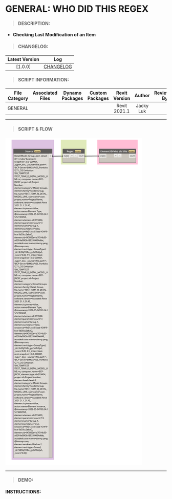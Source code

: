 # GENERAL: WHO DID THIS REGEX

> #### DESCRIPTION: 
- **Checking Last Modification of an Item**

> #### CHANGELOG:

| Latest Version | Log |
| :-------: | :----: | 
|[1.0.0] | [CHANGELOG](/_gen/GENERAL/changelog/GEN_WhoDidThisRegEx.md) |

> #### SCRIPT INFORMATION: 

| File Category| Associated Files | Dynamo Packages | Custom Packages | Revit Version | Author | Reviewed By |
| :-------: | :----: | :---: | :---: | :---: | :---: | :---: |
| GENERAL |  |  |  | Revit 2021.1 | Jacky Luk   

----------------------------------------------------------------
> #### **SCRIPT & FLOW** 

<img src="/_images/gen/GEN/GEN_WhoDidThisRegEx.png">

------------------------------------------------------------------------------

> #### DEMO: 

#### INSTRUCTIONS: 
